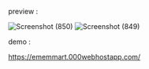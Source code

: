 preview : 

![Screenshot (850)](https://github.com/ahmdirvn/codeigniter-website-shopping-whatsup-based-/assets/98068506/0c136a87-bd36-40a7-a57b-28dfa210c4c3)
![Screenshot (849)](https://github.com/ahmdirvn/codeigniter-website-shopping-whatsup-based-/assets/98068506/d072bbd0-27f9-41f4-aa33-70b2d032b7da)


demo : 

https://ememmart.000webhostapp.com/
